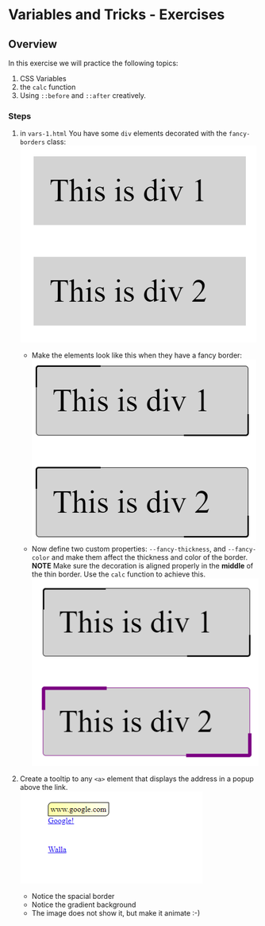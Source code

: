 # Variables and Tricks - Exercises

## Overview
In this exercise we will practice the following topics: 
1. CSS Variables
2. the `calc` function
3. Using `::before` and `::after` creatively.

### Steps
1. in `vars-1.html` You have some `div` elements decorated with the `fancy-borders` class: <br>
![solution](images/vars-1.1.png)<br>
    - Make the elements look like this when they have a fancy border:<br>
![solution](images/vars-1.2.png)<br>
    - Now define two custom properties: `--fancy-thickness`, and `--fancy-color` and make them affect the thickness and color of the border. **NOTE** Make sure the decoration is aligned properly in the **middle** of the thin border. Use the `calc` function to achieve this.<br>
![solution](images/vars-1.3.png)<br>

2. Create a tooltip to any `<a>` element that displays the address in a popup above the link.<br>
![solution](images/vars-2.1.png)
   - Notice the spacial border
   - Notice the gradient background
   - The image does not show it, but make it animate :-)
